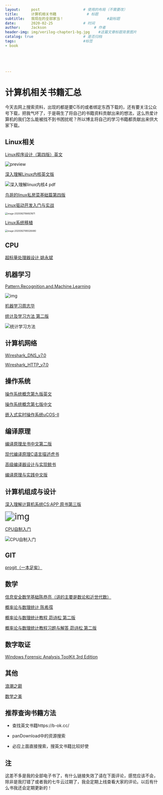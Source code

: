 ```yaml
---
layout:     post                    # 使用的布局（不需要改）
title:      计算机相关书籍              # 标题 
subtitle:   我现在的全部家当！					 #副标题
date:       2020-02-25              # 时间
author:     Jackson                      # 作者
header-img: img/verilog-chapter1-bg.jpg    #这篇文章标题背景图片
catalog: true                       # 是否归档
tags:                               #标签
- book





---
```


# 计算机相关书籍汇总

今天去网上搜索资料，出现的都是要C币的或者绑定东西下载的，还有要关注公众号下载，把我气坏了，于是萌生了将自己的书籍资料贡献出来的想法，这么热爱计算机的我们怎么能被找不到书困扰呢？所以博主将自己的学习书籍都贡献出来供大家下载。

## Linux相关

[Linux程序设计（第四版）英文](http://sql.icrystal.top/book%2FBeginning%20Linux%20Programming%2C%204%20Ed.pdf)

![preview](http://sql.icrystal.top/v2-a7c67a750a76f1d126491bef88921f77_r.jpg)

[深入理解Linux内核英文版](http://sql.icrystal.top/book%2Funderstanding.linux.kernel.pdf)

![深入理解linux内核4 pdf](http://sql.icrystal.top/201783155049764860.png)

[鸟哥的linux私房菜基础篇第四版](http://sql.icrystal.top/book%2F%E9%B8%9F%E5%93%A5%E7%9A%84Linux%E7%A7%81%E6%88%BF%E8%8F%9C-%E5%9F%BA%E7%A1%80%E7%AF%87%E7%AC%AC%E5%9B%9B%E7%89%88.pdf)





[Linux驱动开发入门与实战](http://sql.icrystal.top/book/Linux%E9%A9%B1%E5%8A%A8%E5%BC%80%E5%8F%91%E5%85%A5%E9%97%A8%E4%B8%8E%E5%AE%9E%E6%88%98.pdf)

<img src="http://sql.icrystal.top/image-20200821184921671.png" alt="image-20200821184921671" style="zoom:50%;" />

[Linux系统移植](http://sql.icrystal.top/book/Linux%E7%B3%BB%E7%BB%9F%E7%A7%BB%E6%A4%8D.pdf)

<img src="http://sql.icrystal.top/image-20200821185026480.png" alt="image-20200821185026480" style="zoom:50%;" />

## CPU

[超标量处理器设计 姚永斌](http://sql.icrystal.top/book/Linux%E7%B3%BB%E7%BB%9F%E7%A7%BB%E6%A4%8D.pdf)

## 机器学习

[Pattern.Recognition.and.Machine.Learning](http://sql.icrystal.top/book%2FPattern.Recognition.and.Machine.Learning.pdf)

![img](http://sql.icrystal.top/s29839398.jpg)

[机器学习周志华](http://sql.icrystal.top/book%2F%E6%9C%BA%E5%99%A8%E5%AD%A6%E4%B9%A0_%E5%91%A8%E5%BF%97%E5%8D%8E.pdf)

[统计及学习方法 第二版](http://sql.icrystal.top/book%2F%E7%BB%9F%E8%AE%A1%E5%AD%A6%E4%B9%A0%E6%96%B9%E6%B3%95%20%E7%AC%AC%E4%BA%8C%E7%89%88.pdf)

![统计学习方法](http://sql.icrystal.top/s9108113.jpg)

## 计算机网络

[Wireshark_DNS_v7.0](http://sql.icrystal.top/book%2FWireshark_DNS_v7.0.pdf)

[Wireshark_HTTP_v7.0](http://sql.icrystal.top/book%2FWireshark_HTTP_v7.0.pdf)

## 操作系统

[操作系统概念第九版英文](http://sql.icrystal.top/book%2FOperating.System.Concepts.pdf)

[操作系统概念第七版中文](http://sql.icrystal.top/book%2F%E6%93%8D%E4%BD%9C%E7%B3%BB%E7%BB%9F%E6%A6%82%E5%BF%B5%E7%AC%AC%E4%B8%83%E7%89%88%E4%B8%AD%E6%96%87%E7%89%88.pdf)

[嵌入式实时操作系统uCOS-II](http://sql.icrystal.top/book%2F%E5%B5%8C%E5%85%A5%E5%BC%8F%E5%AE%9E%E6%97%B6%E6%93%8D%E4%BD%9C%E7%B3%BB%E7%BB%9FuCOS-II%28%E4%B8%AD%E6%96%87%E7%89%88%29.pdf)

## 编译原理

[编译原理龙书中文第二版](http://sql.icrystal.top/book%2F1.%5B%E9%BE%99%E4%B9%A6%5D%E7%BC%96%E8%AF%91%E5%8E%9F%E7%90%86%20%E4%B8%AD%E6%96%87%E7%AC%AC%E4%BA%8C%E7%89%88%20%E4%B9%A6%E7%AD%BE.pdf)

[现代编译原理C语言描述虎书](http://sql.icrystal.top/book%2F%E7%8E%B0%E4%BB%A3%E7%BC%96%E8%AF%91%E5%8E%9F%E7%90%86-c%E8%AF%AD%E8%A8%80%E6%8F%8F%E8%BF%B0.pdf)

[高级编译器设计与实现鲸书](http://sql.icrystal.top/book%2F%E9%AB%98%E7%BA%A7%E7%BC%96%E8%AF%91%E5%99%A8%E8%AE%BE%E8%AE%A1%E4%B8%8E%E5%AE%9E%E7%8E%B0.pdf)

[编译原理与实践中文版](http://sql.icrystal.top/book%2F%E7%BC%96%E8%AF%91%E5%8E%9F%E7%90%86%E4%B8%8E%E5%AE%9E%E8%B7%B5%E4%B8%AD%E6%96%87%E7%89%88.pdf)

## 计算机组成与设计

[深入理解计算机系统CS:APP 原书第三版](http://sql.icrystal.top/book%2F541118%20%E6%B7%B1%E5%85%A5%E7%90%86%E8%A7%A3%E8%AE%A1%E7%AE%97%E6%9C%BA%E7%B3%BB%E7%BB%9F%EF%BC%88%E5%8E%9F%E4%B9%A6%E7%AC%AC%E4%B8%89%E7%89%883%EF%BC%89@www.java1234.com.pdf)

<img src="http://sql.icrystal.top/u=420316001,1448942960&amp;fm=74&amp;app=80&amp;f=JPEG&amp;size=f121,140" alt="img" style="zoom: 200%;" />

[CPU自制入门](http://sql.icrystal.top/book%2F541118%20%E6%B7%B1%E5%85%A5%E7%90%86%E8%A7%A3%E8%AE%A1%E7%AE%97%E6%9C%BA%E7%B3%BB%E7%BB%9F%EF%BC%88%E5%8E%9F%E4%B9%A6%E7%AC%AC%E4%B8%89%E7%89%883%EF%BC%89@www.java1234.com.pdf)

![CPU自制入门](http://sql.icrystal.top/s27160217.jpg)

## GIT

[progit（一本足矣）](http://sql.icrystal.top/book%2Fprogit.pdf)

## 数学

[信息安全数学基础陈恭亮（讲的主要是数论和近世代数）](http://sql.icrystal.top/book%2F%E3%80%8A%E4%BF%A1%E6%81%AF%E5%AE%89%E5%85%A8%E6%95%B0%E5%AD%A6%E5%9F%BA%E7%A1%80%E3%80%8B%28%20%E7%AC%AC2%E7%89%88%29%E9%99%88%E6%81%AD%E4%BA%AE.pdf)

[概率论与数理统计 陈希孺]()

[概率论与数理统计教程 茆诗松 第二版](http://sql.icrystal.top/book%2F%E6%A6%82%E7%8E%87%E8%AE%BA%E4%B8%8E%E6%95%B0%E7%90%86%E7%BB%9F%E8%AE%A1%E6%95%99%E7%A8%8B%20%E8%8C%86%E8%AF%97%E6%9D%BE%28%E7%AC%AC2%E7%89%88%29.pdf)

[概率论与数理统计教程习题与解答 茆诗松 第二版](http://sql.icrystal.top/book%2F%E6%A6%82%E7%8E%87%E8%AE%BA%E4%B8%8E%E6%95%B0%E7%90%86%E7%BB%9F%E8%AE%A1%E6%95%99%E7%A8%8B%E4%B9%A0%E9%A2%98%E4%B8%8E%E8%A7%A3%E7%AD%94_%E7%AC%AC2%E7%89%88.pdf)

## 数字取证

[Windows Forensic Analysis ToolKit 3rd Edition](http://sql.icrystal.top/book%2FWindows%20Forensic%20Analysis%20Toolkit%203rd%20Edition.pdf)

## 其他

[浪潮之巅](http://sql.icrystal.top/book%2F%E3%80%8A%E6%B5%AA%E6%BD%AE%E4%B9%8B%E5%B7%85%E3%80%8B.pdf)

[数学之美](http://sql.icrystal.top/book%2F%E6%95%B0%E5%AD%A6%E4%B9%8B%E7%BE%8E_%E7%AC%AC%E4%BA%8C%E7%89%88.PDF)

## 推荐查询书籍方法

* 查找英文书籍https://b-ok.cc/

* panDownload中的资源搜索

* 必应上面直接搜索，搜英文书籍比较好使

## 注

这差不多是我的全部电子书了，有什么链接失效了请在下面评论，感觉应该不会，除非是我打错了或者我的七牛云过期了，我会定期上线查看大家的评论。以后有什么书我还会定期更新的！